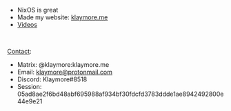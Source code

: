 - NixOS is great
- Made my website: [klaymore.me](https://klaymore.me)
- [Videos](https://www.youtube.com/channel/UCrLkMOV08B50cJFD2ocWdMA)

<br />

[Contact](https://klaymore.me/about/):
- Matrix: @klaymore:klaymore.me
- Email: klaymore@protonmail.com
- Discord: Klaymore#8518
- Session: 05ad8ae2f6bd48abf695988af934bf30fdcfd3783ddde1ae8942492800e44e9e21


<!---
K1aymore/K1aymore is a ✨ special ✨ repository because its `README.md` (this file) appears on your GitHub profile.
You can click the Preview link to take a look at your changes.
--->

